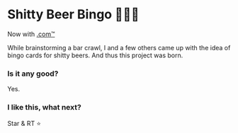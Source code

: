 # Shitty Beer Bingo 💩🍺🎲
Now with [.com™](http://shittybeerbingo.com)

While brainstorming a bar crawl, I and a few others came up with the idea of bingo cards for shitty beers. And thus this project was born.

### Is it any good?
Yes.

### I like this, what next?
Star & RT ⭐
